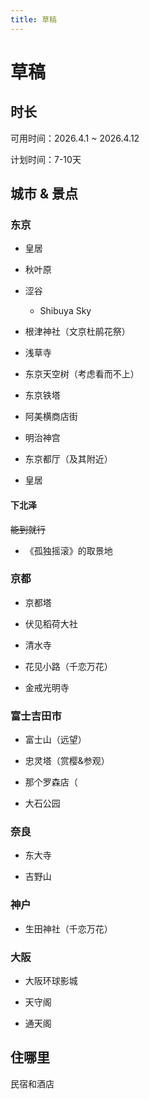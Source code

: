 ```yaml
---
title: 草稿
---
```


# 草稿

## 时长

可用时间：2026.4.1 ~ 2026.4.12

计划时间：7-10天

## 城市 & 景点

### 东京

- 皇居

- 秋叶原

- 涩谷

  - Shibuya Sky

- 根津神社（文京杜鹃花祭）

- 浅草寺

- 东京天空树（考虑看而不上）

- 东京铁塔

- 阿美横商店街

- 明治神宫

- 东京都厅（及其附近）

- 皇居

#### 下北泽

~~能到就行~~

- 《孤独摇滚》的取景地

### 京都

- 京都塔

- 伏见稻荷大社

- 清水寺

- 花见小路（千恋万花）

- 金戒光明寺

### 富士吉田市

- 富士山（远望）

- 忠灵塔（赏樱&参观）

- 那个罗森店（

- 大石公园

### 奈良

- 东大寺

- 吉野山

### 神户

- 生田神社（千恋万花）

### 大阪

- 大阪环球影城

- 天守阁

- 通天阁

## 住哪里

民宿和酒店
